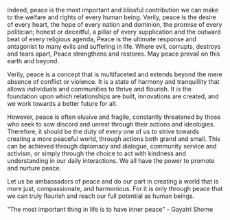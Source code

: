 
Indeed, peace is the most important and blissful contribution we can make to the welfare and rights of every human being. Verily, peace is the desire of every heart, the hope of every nation and dominion, the promise of every politician; honest or deceitful, a pillar of every supplication and the outward beat of every religious agenda, Peace is the ultimate response and antagonist to many evils and suffering in life. Where evil, corrupts, destroys and tears apart, Peace strengthens and restores. May peace prevail on this earth and beyond.

Verily, peace is a concept that is multifaceted and extends beyond the mere absence of conflict or violence. It is a state of harmony and tranquillity that allows individuals and communities to thrive and flourish. It is the foundation upon which relationships are built, innovations are created, and we work towards a better future for all.

However, peace is often elusive and fragile, constantly threatened by those who seek to sow discord and unrest through their actions and ideologies. Therefore, it should be the duty of every one of us to strive towards creating a more peaceful world, through actions both grand and small. This can be achieved through diplomacy and dialogue, community service and activism, or simply through the choice to act with kindness and understanding in our daily interactions. We all have the power to promote and nurture peace.

Let us be ambassadors of peace and do our part in creating a world that is more just, compassionate, and harmonious. For it is only through peace that we can truly flourish and reach our full potential as human beings.

"The most important thing in life is to have inner peace" - Gayatri Shome